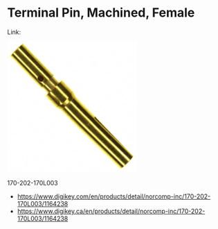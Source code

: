 # Terminal Pin, Machined, Female

Link:

<img src="./170-202-170L003.JPG" width="300px" />

170-202-170L003

- https://www.digikey.com/en/products/detail/norcomp-inc/170-202-170L003/1164238
- https://www.digikey.ca/en/products/detail/norcomp-inc/170-202-170L003/1164238
